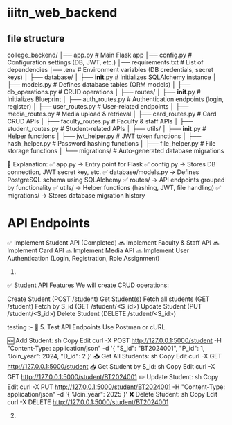# iiitn_web_backend
## file structure
college_backend/
│── app.py                # Main Flask app
│── config.py             # Configuration settings (DB, JWT, etc.)
│── requirements.txt      # List of dependencies
│── .env                  # Environment variables (DB credentials, secret keys)
│
├── database/
│   ├── __init__.py       # Initializes SQLAlchemy instance
│   ├── models.py         # Defines database tables (ORM models)
│   ├── db_operations.py  # CRUD operations
│
├── routes/
│   ├── __init__.py       # Initializes Blueprint
│   ├── auth_routes.py    # Authentication endpoints (login, register)
│   ├── user_routes.py    # User-related endpoints
│   ├── media_routes.py   # Media upload & retrieval
│   ├── card_routes.py    # Card CRUD APIs
│   ├── faculty_routes.py # Faculty & staff APIs
│   ├── student_routes.py # Student-related APIs
│
├── utils/
│   ├── __init__.py       # Helper functions
│   ├── jwt_helper.py     # JWT token functions
│   ├── hash_helper.py    # Password hashing functions
│   ├── file_helper.py    # File storage functions
│
└── migrations/           # Auto-generated database migrations

📌 Explanation:
✅ app.py → Entry point for Flask
✅ config.py → Stores DB connection, JWT secret key, etc.
✅ database/models.py → Defines PostgreSQL schema using SQLAlchemy
✅ routes/ → API endpoints grouped by functionality
✅ utils/ → Helper functions (hashing, JWT, file handling)
✅ migrations/ → Stores database migration history


# API Endpoints
✅ Implement Student API (Completed)
🔜 Implement Faculty & Staff API
🔜 Implement Card API
🔜 Implement Media API
🔜 Implement User Authentication (Login, Registration, Role Assignment)


1. 
✅ Student API Features
We will create CRUD operations:

Create Student (POST /student)
Get Student(s)
Fetch all students (GET /student)
Fetch by S_id (GET /student/<S_id>)
Update Student (PUT /student/<S_id>)
Delete Student (DELETE /student/<S_id>)

testing :- 
📌 5. Test API Endpoints
Use Postman or cURL.

🆕 Add Student:
sh
Copy
Edit
curl -X POST http://127.0.0.1:5000/student -H "Content-Type: application/json" -d '{
  "S_id": "BT2024001",
  "P_id": 1,
  "Join_year": 2024,
  "D_id": 2
}'
📥 Get All Students:
sh
Copy
Edit
curl -X GET http://127.0.0.1:5000/student
📥 Get Student by S_id:
sh
Copy
Edit
curl -X GET http://127.0.0.1:5000/student/BT2024001
✏️ Update Student:
sh
Copy
Edit
curl -X PUT http://127.0.0.1:5000/student/BT2024001 -H "Content-Type: application/json" -d '{
  "Join_year": 2025
}'
❌ Delete Student:
sh
Copy
Edit
curl -X DELETE http://127.0.0.1:5000/student/BT2024001

2. 
